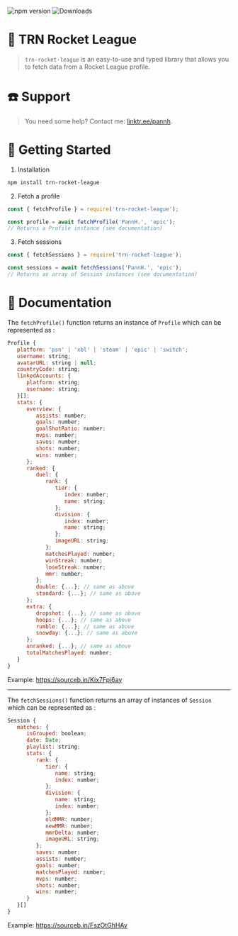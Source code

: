 ![npm version](https://img.shields.io/npm/v/trn-rocket-league?color=c80000&label=npm%20version) ![Downloads](https://img.shields.io/npm/dt/trn-rocket-league?label=Downloads)

# 🚗 TRN Rocket League
> `trn-rocket-league` is an easy-to-use and typed library that allows you to fetch data from a Rocket League profile.

# ☎️ Support
> You need some help? Contact me: [linktr.ee/pannh](https://linktr.ee/pannh).

# 🔰 Getting Started
1. Installation
```bash
npm install trn-rocket-league
```

2. Fetch a profile
```js
const { fetchProfile } = require('trn-rocket-league');

const profile = await fetchProfile('PannH.', 'epic');
// Returns a Profile instance (see documentation)
```

3. Fetch sessions
```js
const { fetchSessions } = require('trn-rocket-league');

const sessions = await fetchSessions('PannH.', 'epic');
// Returns an array of Session instances (see documentation)
```

# 📖 Documentation
The `fetchProfile()` function returns an instance of `Profile` which can be represented as :
```js
Profile {
   platform: 'psn' | 'xbl' | 'steam' | 'epic' | 'switch';
   username: string;
   avatarURL: string | null;
   countryCode: string;
   linkedAccounts: {
      platform: string;
      username: string;
   }[];
   stats: {
      overview: {
         assists: number;
         goals: number;
         goalShotRatio: number;
         mvps: number;
         saves: number;
         shots: number;
         wins: number;
      };
      ranked: {
         duel: {
            rank: {
               tier: {
                  index: number;
                  name: string;
               };
               division: {
                  index: number;
                  name: string;
               };
               imageURL: string;
            };
            matchesPlayed: number;
            winStreak: number;
            loseStreak: number;
            mmr: number;
         };
         double: {...}; // same as above
         standard: {...}; // same as above
      };
      extra: {
         dropshot: {...}; // same as above
         hoops: {...}; // same as above
         rumble: {...}; // same as above
         snowday: {...}; // same as above
      };
      unranked: {...}; // same as above
      totalMatchesPlayed: number;
   }
}
```
Example: https://sourceb.in/Kix7Fpi6ay

---
The `fetchSessions()` function returns an array of instances of `Session` which can be represented as :
```js
Session {
   matches: {
      isGrouped: boolean;
      date: Date;
      playlist: string;
      stats: {
         rank: {
            tier: {
               name: string;
               index: number;
            };
            division: {
               name: string;
               index: number;
            };
            oldMMR: number;
            newMMR: number;
            mmrDelta: number;
            imageURL: string;
         };
         saves: number;
         assists: number;
         goals: number;
         matchesPlayed: number;
         mvps: number;
         shots: number;
         wins: number;
      }
   }[]
}
```
Example: https://sourceb.in/FszOtGhHAv